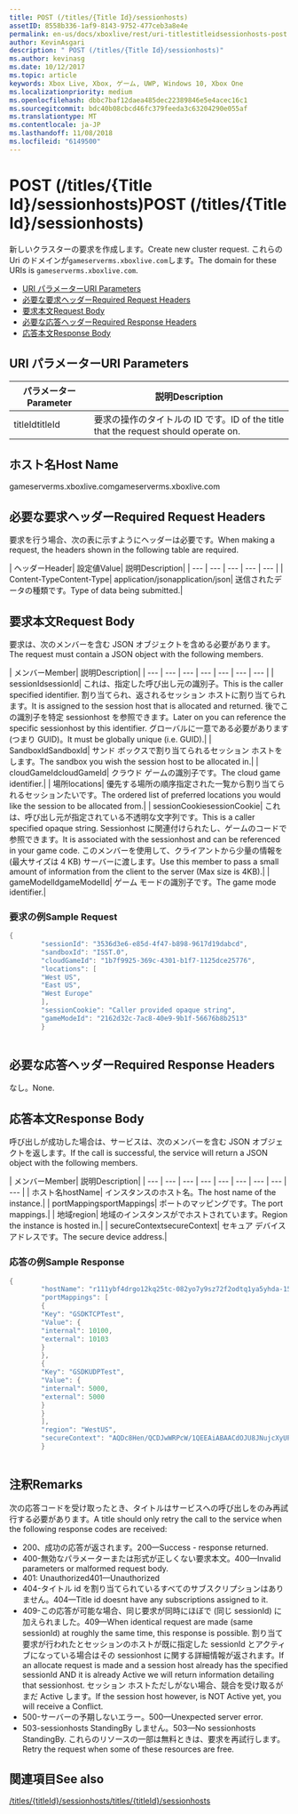 ```yaml
---
title: POST (/titles/{Title Id}/sessionhosts)
assetID: 8558b336-1af9-8143-9752-477ceb3a8e4e
permalink: en-us/docs/xboxlive/rest/uri-titlestitleidsessionhosts-post.html
author: KevinAsgari
description: " POST (/titles/{Title Id}/sessionhosts)"
ms.author: kevinasg
ms.date: 10/12/2017
ms.topic: article
keywords: Xbox Live, Xbox, ゲーム, UWP, Windows 10, Xbox One
ms.localizationpriority: medium
ms.openlocfilehash: dbbc7baf12daea485dec22389846e5e4acec16c1
ms.sourcegitcommit: bdc40b08cbcd46fc379feeda3c63204290e055af
ms.translationtype: MT
ms.contentlocale: ja-JP
ms.lasthandoff: 11/08/2018
ms.locfileid: "6149500"
---
```

# <a name="post-titlestitle-idsessionhosts"></a><span data-ttu-id="f2169-104">POST (/titles/{Title Id}/sessionhosts)</span><span class="sxs-lookup"><span data-stu-id="f2169-104">POST (/titles/{Title Id}/sessionhosts)</span></span>
<span data-ttu-id="f2169-105">新しいクラスターの要求を作成します。</span><span class="sxs-lookup"><span data-stu-id="f2169-105">Create new cluster request.</span></span> <span data-ttu-id="f2169-106">これらの Uri のドメインが`gameserverms.xboxlive.com`します。</span><span class="sxs-lookup"><span data-stu-id="f2169-106">The domain for these URIs is `gameserverms.xboxlive.com`.</span></span>
 
  * [<span data-ttu-id="f2169-107">URI パラメーター</span><span class="sxs-lookup"><span data-stu-id="f2169-107">URI Parameters</span></span>](#ID4EX)
  * [<span data-ttu-id="f2169-108">必要な要求ヘッダー</span><span class="sxs-lookup"><span data-stu-id="f2169-108">Required Request Headers</span></span>](#ID4EGB)
  * [<span data-ttu-id="f2169-109">要求本文</span><span class="sxs-lookup"><span data-stu-id="f2169-109">Request Body</span></span>](#ID4E5B)
  * [<span data-ttu-id="f2169-110">必要な応答ヘッダー</span><span class="sxs-lookup"><span data-stu-id="f2169-110">Required Response Headers</span></span>](#ID4ELD)
  * [<span data-ttu-id="f2169-111">応答本文</span><span class="sxs-lookup"><span data-stu-id="f2169-111">Response Body</span></span>](#ID4ESD)
 
<a id="ID4EX"></a>

 
## <a name="uri-parameters"></a><span data-ttu-id="f2169-112">URI パラメーター</span><span class="sxs-lookup"><span data-stu-id="f2169-112">URI Parameters</span></span>
 
| <span data-ttu-id="f2169-113">パラメーター</span><span class="sxs-lookup"><span data-stu-id="f2169-113">Parameter</span></span>| <span data-ttu-id="f2169-114">説明</span><span class="sxs-lookup"><span data-stu-id="f2169-114">Description</span></span>| 
| --- | --- | 
| <span data-ttu-id="f2169-115">titleId</span><span class="sxs-lookup"><span data-stu-id="f2169-115">titleId</span></span>| <span data-ttu-id="f2169-116">要求の操作のタイトルの ID です。</span><span class="sxs-lookup"><span data-stu-id="f2169-116">ID of the title that the request should operate on.</span></span>| 
  
<a id="ID5EG"></a>

 
## <a name="host-name"></a><span data-ttu-id="f2169-117">ホスト名</span><span class="sxs-lookup"><span data-stu-id="f2169-117">Host Name</span></span>

<span data-ttu-id="f2169-118">gameserverms.xboxlive.com</span><span class="sxs-lookup"><span data-stu-id="f2169-118">gameserverms.xboxlive.com</span></span>
 
<a id="ID4EGB"></a>

 
## <a name="required-request-headers"></a><span data-ttu-id="f2169-119">必要な要求ヘッダー</span><span class="sxs-lookup"><span data-stu-id="f2169-119">Required Request Headers</span></span>
 
<span data-ttu-id="f2169-120">要求を行う場合、次の表に示すようにヘッダーは必要です。</span><span class="sxs-lookup"><span data-stu-id="f2169-120">When making a request, the headers shown in the following table are required.</span></span>
 
| <span data-ttu-id="f2169-121">ヘッダー</span><span class="sxs-lookup"><span data-stu-id="f2169-121">Header</span></span>| <span data-ttu-id="f2169-122">設定値</span><span class="sxs-lookup"><span data-stu-id="f2169-122">Value</span></span>| <span data-ttu-id="f2169-123">説明</span><span class="sxs-lookup"><span data-stu-id="f2169-123">Description</span></span>| 
| --- | --- | --- | --- | --- | 
| <span data-ttu-id="f2169-124">Content-Type</span><span class="sxs-lookup"><span data-stu-id="f2169-124">Content-Type</span></span>| <span data-ttu-id="f2169-125">application/json</span><span class="sxs-lookup"><span data-stu-id="f2169-125">application/json</span></span>| <span data-ttu-id="f2169-126">送信されたデータの種類です。</span><span class="sxs-lookup"><span data-stu-id="f2169-126">Type of data being submitted.</span></span>| 
  
<a id="ID4E5B"></a>

 
## <a name="request-body"></a><span data-ttu-id="f2169-127">要求本文</span><span class="sxs-lookup"><span data-stu-id="f2169-127">Request Body</span></span>
 
<span data-ttu-id="f2169-128">要求は、次のメンバーを含む JSON オブジェクトを含める必要があります。</span><span class="sxs-lookup"><span data-stu-id="f2169-128">The request must contain a JSON object with the following members.</span></span>
 
| <span data-ttu-id="f2169-129">メンバー</span><span class="sxs-lookup"><span data-stu-id="f2169-129">Member</span></span>| <span data-ttu-id="f2169-130">説明</span><span class="sxs-lookup"><span data-stu-id="f2169-130">Description</span></span>| 
| --- | --- | --- | --- | --- | --- | --- | 
| <span data-ttu-id="f2169-131">sessionId</span><span class="sxs-lookup"><span data-stu-id="f2169-131">sessionId</span></span>| <span data-ttu-id="f2169-132">これは、指定した呼び出し元の識別子。</span><span class="sxs-lookup"><span data-stu-id="f2169-132">This is the caller specified identifier.</span></span> <span data-ttu-id="f2169-133">割り当てられ、返されるセッション ホストに割り当てられます。</span><span class="sxs-lookup"><span data-stu-id="f2169-133">It is assigned to the session host that is allocated and returned.</span></span> <span data-ttu-id="f2169-134">後でこの識別子を特定 sessionhost を参照できます。</span><span class="sxs-lookup"><span data-stu-id="f2169-134">Later on you can reference the specific sessionhost by this identifier.</span></span> <span data-ttu-id="f2169-135">グローバルに一意である必要があります (つまり GUID)。</span><span class="sxs-lookup"><span data-stu-id="f2169-135">It must be globally unique (i.e. GUID).</span></span>| 
| <span data-ttu-id="f2169-136">SandboxId</span><span class="sxs-lookup"><span data-stu-id="f2169-136">SandboxId</span></span>| <span data-ttu-id="f2169-137">サンド ボックスで割り当てられるセッション ホストをします。</span><span class="sxs-lookup"><span data-stu-id="f2169-137">The sandbox you wish the session host to be allocated in.</span></span>| 
| <span data-ttu-id="f2169-138">cloudGameId</span><span class="sxs-lookup"><span data-stu-id="f2169-138">cloudGameId</span></span>| <span data-ttu-id="f2169-139">クラウド ゲームの識別子です。</span><span class="sxs-lookup"><span data-stu-id="f2169-139">The cloud game identifier.</span></span>| 
| <span data-ttu-id="f2169-140">場所</span><span class="sxs-lookup"><span data-stu-id="f2169-140">locations</span></span>| <span data-ttu-id="f2169-141">優先する場所の順序指定された一覧から割り当てられるセッションたいです。</span><span class="sxs-lookup"><span data-stu-id="f2169-141">The ordered list of preferred locations you would like the session to be allocated from.</span></span>| 
| <span data-ttu-id="f2169-142">sessionCookie</span><span class="sxs-lookup"><span data-stu-id="f2169-142">sessionCookie</span></span>| <span data-ttu-id="f2169-143">これは、呼び出し元が指定されている不透明な文字列です。</span><span class="sxs-lookup"><span data-stu-id="f2169-143">This is a caller specified opaque string.</span></span> <span data-ttu-id="f2169-144">Sessionhost に関連付けられたし、ゲームのコードで参照できます。</span><span class="sxs-lookup"><span data-stu-id="f2169-144">It is associated with the sessionhost and can be referenced in your game code.</span></span> <span data-ttu-id="f2169-145">このメンバーを使用して、クライアントから少量の情報を (最大サイズは 4 KB) サーバーに渡します。</span><span class="sxs-lookup"><span data-stu-id="f2169-145">Use this member to pass a small amount of information from the client to the server (Max size is 4KB).</span></span>| 
| <span data-ttu-id="f2169-146">gameModelId</span><span class="sxs-lookup"><span data-stu-id="f2169-146">gameModelId</span></span>| <span data-ttu-id="f2169-147">ゲーム モードの識別子です。</span><span class="sxs-lookup"><span data-stu-id="f2169-147">The game mode identifier.</span></span>| 
 
<a id="ID4EDD"></a>

 
### <a name="sample-request"></a><span data-ttu-id="f2169-148">要求の例</span><span class="sxs-lookup"><span data-stu-id="f2169-148">Sample Request</span></span>
 

```cpp
{
        "sessionId": "3536d3e6-e85d-4f47-b898-9617d19dabcd",
        "sandboxId": "ISST.0",
        "cloudGameId": "1b7f9925-369c-4301-b1f7-1125dce25776",
        "locations": [
        "West US",
        "East US",
        "West Europe"
        ],
        "sessionCookie": "Caller provided opaque string",
        "gameModeId": "2162d32c-7ac8-40e9-9b1f-56676b8b2513"
        }
      
```

   
<a id="ID4ELD"></a>

 
## <a name="required-response-headers"></a><span data-ttu-id="f2169-149">必要な応答ヘッダー</span><span class="sxs-lookup"><span data-stu-id="f2169-149">Required Response Headers</span></span>
 
<span data-ttu-id="f2169-150">なし。</span><span class="sxs-lookup"><span data-stu-id="f2169-150">None.</span></span>
  
<a id="ID4ESD"></a>

 
## <a name="response-body"></a><span data-ttu-id="f2169-151">応答本文</span><span class="sxs-lookup"><span data-stu-id="f2169-151">Response Body</span></span>
 
<span data-ttu-id="f2169-152">呼び出しが成功した場合は、サービスは、次のメンバーを含む JSON オブジェクトを返します。</span><span class="sxs-lookup"><span data-stu-id="f2169-152">If the call is successful, the service will return a JSON object with the following members.</span></span>
 
| <span data-ttu-id="f2169-153">メンバー</span><span class="sxs-lookup"><span data-stu-id="f2169-153">Member</span></span>| <span data-ttu-id="f2169-154">説明</span><span class="sxs-lookup"><span data-stu-id="f2169-154">Description</span></span>| 
| --- | --- | --- | --- | --- | --- | --- | --- | --- | 
| <span data-ttu-id="f2169-155">ホスト名</span><span class="sxs-lookup"><span data-stu-id="f2169-155">hostName</span></span>| <span data-ttu-id="f2169-156">インスタンスのホスト名。</span><span class="sxs-lookup"><span data-stu-id="f2169-156">The host name of the instance.</span></span>| 
| <span data-ttu-id="f2169-157">portMappings</span><span class="sxs-lookup"><span data-stu-id="f2169-157">portMappings</span></span>| <span data-ttu-id="f2169-158">ポートのマッピングです。</span><span class="sxs-lookup"><span data-stu-id="f2169-158">The port mappings.</span></span>| 
| <span data-ttu-id="f2169-159">地域</span><span class="sxs-lookup"><span data-stu-id="f2169-159">region</span></span>| <span data-ttu-id="f2169-160">地域のインスタンスがでホストされています。</span><span class="sxs-lookup"><span data-stu-id="f2169-160">Region the instance is hosted in.</span></span>| 
| <span data-ttu-id="f2169-161">secureContext</span><span class="sxs-lookup"><span data-stu-id="f2169-161">secureContext</span></span>| <span data-ttu-id="f2169-162">セキュア デバイス アドレスです。</span><span class="sxs-lookup"><span data-stu-id="f2169-162">The secure device address.</span></span>| 
 
<a id="ID4ESE"></a>

 
### <a name="sample-response"></a><span data-ttu-id="f2169-163">応答の例</span><span class="sxs-lookup"><span data-stu-id="f2169-163">Sample Response</span></span>
 

```cpp
{
        "hostName": "r111ybf4drgo12kq25tc-082yo7y9sz72f2odtq1ya5yhda-155169995-ncus.cloudapp.net",
        "portMappings": [
        {
        "Key": "GSDKTCPTest",
        "Value": {
        "internal": 10100,
        "external": 10103
        }
        },
        {
        "Key": "GSDKUDPTest",
        "Value": {
        "internal": 5000,
        "external": 5000
        }
        }
        ],
        "region": "WestUS",
        "secureContext": "AQDc8Hen/QCDJwWRPcW/1QEEAiABAACdOJU8JNujcXyUPwUBCnue+g=="
        }
      
```

   
<a id="remarks"></a>

 
## <a name="remarks"></a><span data-ttu-id="f2169-164">注釈</span><span class="sxs-lookup"><span data-stu-id="f2169-164">Remarks</span></span>
 
<span data-ttu-id="f2169-165">次の応答コードを受け取ったとき、タイトルはサービスへの呼び出しをのみ再試行する必要があります。</span><span class="sxs-lookup"><span data-stu-id="f2169-165">A title should only retry the call to the service when the following response codes are received:</span></span>
 
   * <span data-ttu-id="f2169-166">200、成功の応答が返されます。</span><span class="sxs-lookup"><span data-stu-id="f2169-166">200—Success - response returned.</span></span>
   * <span data-ttu-id="f2169-167">400-無効なパラメーターまたは形式が正しくない要求本文。</span><span class="sxs-lookup"><span data-stu-id="f2169-167">400—Invalid parameters or malformed request body.</span></span>
   * <span data-ttu-id="f2169-168">401: Unauthorized</span><span class="sxs-lookup"><span data-stu-id="f2169-168">401—Unauthorized</span></span>
   * <span data-ttu-id="f2169-169">404-タイトル id を割り当てられているすべてのサブスクリプションはありません。</span><span class="sxs-lookup"><span data-stu-id="f2169-169">404—Title id doesnt have any subscriptions assigned to it.</span></span>
   * <span data-ttu-id="f2169-170">409-この応答が可能な場合、同じ要求が同時にほぼで (同じ sessionId) に加えられました。</span><span class="sxs-lookup"><span data-stu-id="f2169-170">409—When identical request are made (same sessionId) at roughly the same time, this response is possible.</span></span> <span data-ttu-id="f2169-171">割り当て要求が行われたとセッションのホストが既に指定した sessionId とアクティブになっている場合はその sessionhost に関する詳細情報が返されます。</span><span class="sxs-lookup"><span data-stu-id="f2169-171">If an allocate request is made and a session host already has the specified sessionId AND it is already Active we will return information detailing that sessionhost.</span></span> <span data-ttu-id="f2169-172">セッション ホストただしがない場合、競合を受け取るがまだ Active します。</span><span class="sxs-lookup"><span data-stu-id="f2169-172">If the session host however, is NOT Active yet, you will receive a Conflict.</span></span>
   * <span data-ttu-id="f2169-173">500-サーバーの予期しないエラー。</span><span class="sxs-lookup"><span data-stu-id="f2169-173">500—Unexpected server error.</span></span>
   * <span data-ttu-id="f2169-174">503-sessionhosts StandingBy しません。</span><span class="sxs-lookup"><span data-stu-id="f2169-174">503—No sessionhosts StandingBy.</span></span> <span data-ttu-id="f2169-175">これらのリソースの一部は無料ときは、要求を再試行します。</span><span class="sxs-lookup"><span data-stu-id="f2169-175">Retry the request when some of these resources are free.</span></span>
   
<a id="ID4EFG"></a>

 
## <a name="see-also"></a><span data-ttu-id="f2169-176">関連項目</span><span class="sxs-lookup"><span data-stu-id="f2169-176">See also</span></span>
 [<span data-ttu-id="f2169-177">/titles/{titleId}/sessionhosts</span><span class="sxs-lookup"><span data-stu-id="f2169-177">/titles/{titleId}/sessionhosts</span></span>](uri-titlestitleidsessionhosts.md)

  